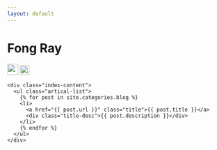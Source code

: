 ```yaml
---
layout: default
---
```


<body>
  <div class="index-wrapper">
    <div class="aside">
      <div class="info-card">
        <h1>Fong Ray</h1>
        <a href="http://weibo.com/fr9166/" target="_blank"><img src="http://www.weibo.com/favicon.ico" alt="" width="25"/></a>
        <a href="https://www.zhihu.com/people/crazycoder" target="_blank"><img src="https://static.zhihu.com/static/favicon.ico" alt="" width="22"/></a>
      </div>
      <div id="particles-js"></div>
    </div>

    <div class="index-content">
      <ul class="artical-list">
        {% for post in site.categories.blog %}
        <li>
          <a href="{{ post.url }}" class="title">{{ post.title }}</a>
          <div class="title-desc">{{ post.description }}</div>
        </li>
        {% endfor %}
      </ul>
    </div>
  </div>
</body>
